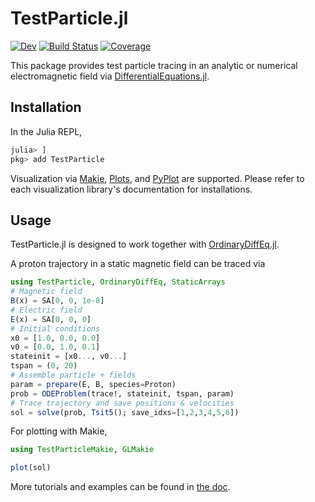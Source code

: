 # TestParticle.jl

[![Dev](https://img.shields.io/badge/docs-dev-blue.svg)](https://henry2004y.github.io/TestParticle.jl/dev)
[![Build Status](https://img.shields.io/github/workflow/status/henry2004y/TestParticle.jl/CI)](https://github.com/henry2004y/TestParticle.jl/actions)
[![Coverage](https://codecov.io/gh/henry2004y/TestParticle.jl/branch/master/graph/badge.svg)](https://codecov.io/gh/henry2004y/TestParticle.jl)

This package provides test particle tracing in an analytic or numerical electromagnetic field via [DifferentialEquations.jl](https://diffeq.sciml.ai/stable/).

## Installation

In the Julia REPL,

```julia
julia> ]
pkg> add TestParticle
```

Visualization via [Makie](https://makie.juliaplots.org/stable/), [Plots](https://docs.juliaplots.org/stable/), and [PyPlot](https://github.com/JuliaPy/PyPlot.jl) are supported. Please refer to each visualization library's documentation for installations.

## Usage

TestParticle.jl is designed to work together with [OrdinaryDiffEq.jl](https://github.com/SciML/OrdinaryDiffEq.jl).

A proton trajectory in a static magnetic field can be traced via

```julia
using TestParticle, OrdinaryDiffEq, StaticArrays
# Magnetic field
B(x) = SA[0, 0, 1e-8]
# Electric field
E(x) = SA[0, 0, 0]
# Initial conditions
x0 = [1.0, 0.0, 0.0]
v0 = [0.0, 1.0, 0.1]
stateinit = [x0..., v0...]
tspan = (0, 20)
# Assemble particle + fields
param = prepare(E, B, species=Proton)
prob = ODEProblem(trace!, stateinit, tspan, param)
# Trace trajectory and save positions & velocities
sol = solve(prob, Tsit5(); save_idxs=[1,2,3,4,5,6])
```

For plotting with Makie,

```julia
using TestParticleMakie, GLMakie

plot(sol)
```

More tutorials and examples can be found in [the doc](https://henry2004y.github.io/TestParticle.jl/dev/).
